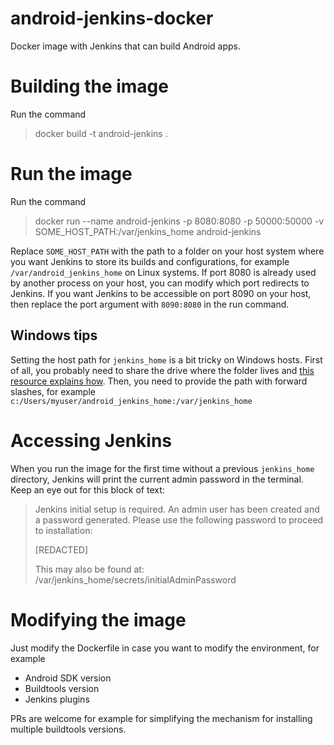 # android-jenkins-docker
Docker image with Jenkins that can build Android apps.

# Building the image
Run the command
>docker build -t android-jenkins .

# Run the image
Run the command
>docker run --name android-jenkins -p 8080:8080 -p 50000:50000 -v SOME_HOST_PATH:/var/jenkins_home android-jenkins

Replace ```SOME_HOST_PATH``` with the path to a folder on your host system where you want Jenkins to store its builds and configurations, for example ```/var/android_jenkins_home``` on Linux systems. If port 8080 is already used by another process on your host, you can modify which port redirects to Jenkins. If you want Jenkins to be accessible on port 8090 on your host, then replace the port argument with ```8090:8080``` in the run command.

## Windows tips
Setting the host path for ```jenkins_home``` is a bit tricky on Windows hosts. First of all, you probably need to share the drive where the folder lives and [this resource explains how](https://rominirani.com/docker-on-windows-mounting-host-directories-d96f3f056a2c#.7ec1d330n). Then, you need to provide the path with forward slashes, for example ```c:/Users/myuser/android_jenkins_home:/var/jenkins_home```

# Accessing Jenkins
When you run the image for the first time without a previous ```jenkins_home``` directory, Jenkins will print the current admin password in the terminal. Keep an eye out for this block of text:
>Jenkins initial setup is required. An admin user has been created and a password generated.
>Please use the following password to proceed to installation:
>
>[REDACTED]
>
>This may also be found at: /var/jenkins_home/secrets/initialAdminPassword

# Modifying the image
Just modify the Dockerfile in case you want to modify the environment, for example
* Android SDK version
* Buildtools version
* Jenkins plugins

PRs are welcome for example for simplifying the mechanism for installing multiple buildtools versions.
